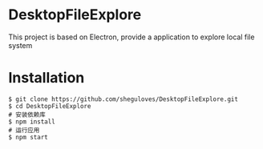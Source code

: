 # DesktopFileExplore
This project is based on Electron, provide a application to explore local file system


# Installation

```
$ git clone https://github.com/sheguloves/DesktopFileExplore.git
$ cd DesktopFileExplore
# 安装依赖库
$ npm install
# 运行应用
$ npm start
```